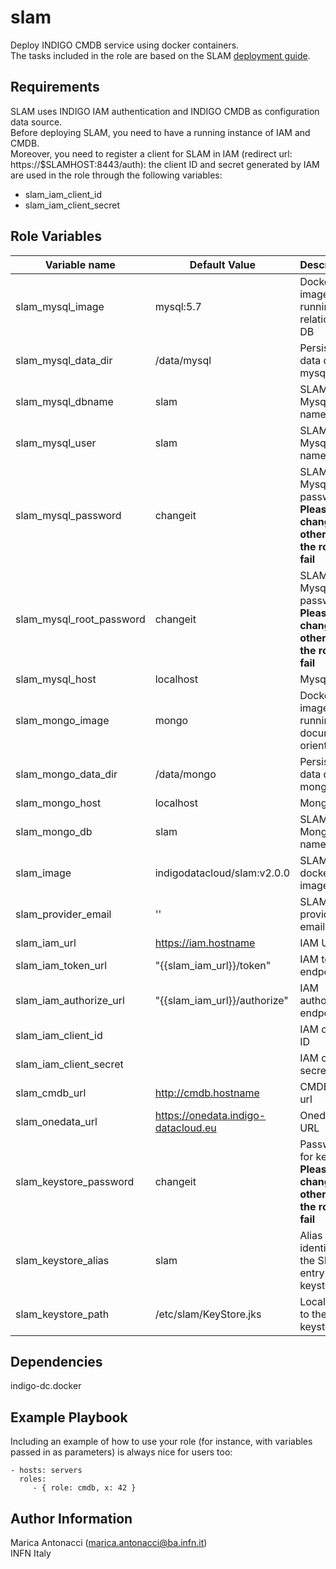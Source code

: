 slam
=========

Deploy INDIGO CMDB service using docker containers. <br>
The tasks included in the role are based on the SLAM [deployment guide](https://indigo-dc.gitbooks.io/slam/installation.html).

Requirements
------------

SLAM uses INDIGO IAM authentication and INDIGO CMDB as configuration data source. <br>
Before deploying SLAM, you need to have a running instance of IAM and CMDB. <br>
Moreover, you need to register a client for SLAM in IAM (redirect url: https://$SLAMHOST:8443/auth): the client ID and secret generated by IAM are used in the role through the following variables:
- slam_iam_client_id
- slam_iam_client_secret


Role Variables
--------------

| Variable name  | Default Value | Description
| -------------- | ------------- |------------- |
| slam_mysql_image | mysql:5.7| Docker image for running the relational DB
| slam_mysql_data_dir | /data/mysql| Persistent data dir for mysql
| slam_mysql_dbname | slam| SLAM Mysql DB name
| slam_mysql_user | slam| SLAM Mysql user name
| slam_mysql_password | changeit| SLAM Mysql user password <br> **Please change it otherwise the role will fail**
| slam_mysql_root_password | changeit| SLAM Mysql root password <br> **Please change it otherwise the role will fail**
| slam_mysql_host | localhost| Mysql host
| slam_mongo_image | mongo| Docker image for running the document-oriented DB
| slam_mongo_data_dir | /data/mongo| Persistent data dir for mongo
| slam_mongo_host | localhost| Mongo host
| slam_mongo_db | slam| SLAM Mongo DB name 
| slam_image | indigodatacloud/slam:v2.0.0| SLAM docker image
| slam_provider_email | ''| SLAM provider email 
| slam_iam_url | https://iam.hostname| IAM URL 
| slam_iam_token_url | "{{slam_iam_url}}/token"| IAM token endpoint
| slam_iam_authorize_url | "{{slam_iam_url}}/authorize"| IAM authorize endpoint
| slam_iam_client_id || IAM client ID 
| slam_iam_client_secret || IAM client secret
| slam_cmdb_url | http://cmdb.hostname| CMDB base url  
| slam_onedata_url | https://onedata.indigo-datacloud.eu| Onedata URL
| slam_keystore_password | changeit| Password for keystore <br> **Please change it otherwise the role will fail**
| slam_keystore_alias | slam| Alias for identifying the SLAM entry in the keystore 
| slam_keystore_path | /etc/slam/KeyStore.jks| Local path to the keystore

Dependencies
------------

indigo-dc.docker

Example Playbook
----------------

Including an example of how to use your role (for instance, with variables passed in as parameters) is always nice for users too:

    - hosts: servers
      roles:
         - { role: cmdb, x: 42 }


Author Information
------------------

Marica Antonacci (marica.antonacci@ba.infn.it) <br>
INFN Italy
